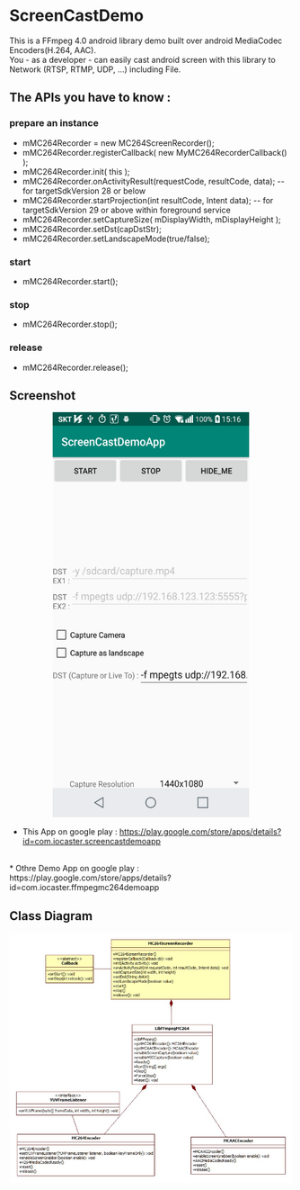 ScreenCastDemo
==============

This is a FFmpeg 4.0 android library demo built over android MediaCodec Encoders(H.264, AAC).<br>
You - as a developer - can easily cast android screen with this library to Network (RTSP, RTMP, UDP, ...) including File.

## The APIs you have to know : 

### prepare an instance
* mMC264Recorder = new MC264ScreenRecorder();
* mMC264Recorder.registerCallback( new MyMC264RecorderCallback() );
* mMC264Recorder.init( this );
* mMC264Recorder.onActivityResult(requestCode, resultCode, data); -- for targetSdkVersion 28 or below
* mMC264Recorder.startProjection(int resultCode, Intent data);    -- for targetSdkVersion 29 or above within foreground service
* mMC264Recorder.setCaptureSize( mDisplayWidth, mDisplayHeight );
* mMC264Recorder.setDst(capDstStr);
* mMC264Recorder.setLandscapeMode(true/false);

### start
* mMC264Recorder.start();

### stop
* mMC264Recorder.stop();

### release
* mMC264Recorder.release();


## Screenshot
<p align="center">
  <img src="./ScreenCastDemo-Portrait.png" width="350" height="720">
</p>

* This App on google play : https://play.google.com/store/apps/details?id=com.iocaster.screencastdemoapp
<br>
* Othre Demo App on google play : https://play.google.com/store/apps/details?id=com.iocaster.ffmpegmc264demoapp


## Class Diagram
<p align="center">
  <img src="./MC264ScreenRecorder.jpg">
</p>


<br>
<br>




